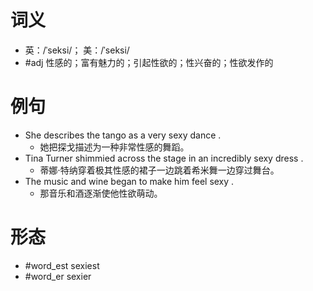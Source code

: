 # 词义
- 英：/ˈseksi/； 美：/ˈseksi/
- #adj 性感的；富有魅力的；引起性欲的；性兴奋的；性欲发作的
# 例句
- She describes the tango as a very sexy dance .
	- 她把探戈描述为一种非常性感的舞蹈。
- Tina Turner shimmied across the stage in an incredibly sexy dress .
	- 蒂娜·特纳穿着极其性感的裙子一边跳着希米舞一边穿过舞台。
- The music and wine began to make him feel sexy .
	- 那音乐和酒逐渐使他性欲萌动。
# 形态
- #word_est sexiest
- #word_er sexier
